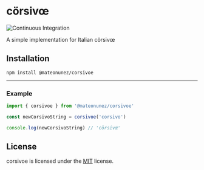 # cörsivœ

![Continuous Integration](https://github.com/mateonunez/corsivoe/workflows/ci/badge.svg)

A simple implementation for Italian cörsivœ

## Installation

```
npm install @mateonunez/corsivoe
```
****

### Example

```js
import { corsivoe } from '@mateonunez/corsivoe'

const newCorsivoString = corsivoe('corsivo')

console.log(newCorsivoString) // 'cörsivœ'
```

## License

corsivoe is licensed under the [MIT](LICENSE) license.
